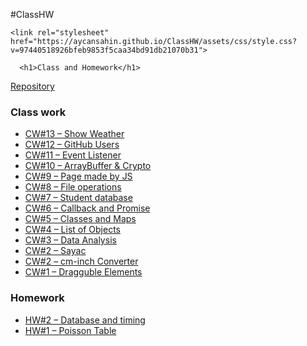 #ClassHW
<html lang="en-US">
  <head>
    <meta charset="UTF-8">
    <meta http-equiv="X-UA-Compatible" content="IE=edge">
    <meta name="viewport" content="width=device-width, initial-scale=1">

<!-- Begin Jekyll SEO tag v2.6.1 -->
<title>CWHW</title>
<meta name="generator" content="Jekyll v3.9.0" />
<meta property="og:title" content="ClassHW" />
<meta property="og:locale" content="en_US" />
<link rel="canonical" href="https://aycansahin.github.io/ClassHW/" />
<meta property="og:url" content="https://aycansahin.github.io/ClassHW/" />
<meta property="og:site_name" content="ClassHW" />
<script type="application/ld+json">
{"@type":"WebPage","headline":"","url":"https://aycansahin.github.io/ClassHW/","@context":"https://schema.org"}</script>
<!-- End Jekyll SEO tag -->

    <link rel="stylesheet" href="https://aycansahin.github.io/ClassHW/assets/css/style.css?v=97440518926bfeb9853f5caa34bd91db21070b31">
  </head>
  <body>
    <div class="container-lg px-3 my-5 markdown-body">
      
      <h1>Class and Homework</h1>
            
<p><a href="https://github.com/aycansahin/ClassHW">Repository</a>

<h3 id="class-work">Class work</h3>

<ul>
  <li><a href="https://aycansahin.github.io/ClassHW/CW13_Weather.html">CW#13 – Show Weather</a></li>
  <li><a href="https://aycansahin.github.io/ClassHW/CW12_GitHubUsers.html">CW#12 – GitHub Users</a></li>
  <li><a href="https://aycansahin.github.io/ClassHW/CW11_EventProgramming.html">CW#11 – Event Listener</a></li>
  <li><a href="https://aycansahin.github.io/ClassHW/CW10_SubtleCrypto">CW#10 – ArrayBuffer &amp; Crypto</a></li>
  <li><a href="https://aycansahin.github.io/ClassHW/Page_JavaScript.html">CW#9 – Page made by JS</a></li>
  <li><a href="https://aycansahin.github.io/ClassHW/CW8RemoteLocalFiles.html">CW#8 – File operations</a></li>
  <li><a href="https://aycansahin.github.io/ClassHW/CW7StudentDatabase.html">CW#7 – Student database</a></li>
  <li><a href="https://aycansahin.github.io/ClassHW/ClassWork6.html">CW#6 – Callback and Promise</a></li>
  <li><a href="https://aycansahin.github.io/ClassHW/CW5Inspector.html">CW#5 – Classes and Maps</a></li>
  <li><a href="https://aycansahin.github.io/ClassHW/CW4.html">CW#4 – List of Objects</a></li>
  <li><a href="https://aycansahin.github.io/ClassHW/chap4.html">CW#3 – Data Analysis</a></li>
  <li><a href="https://aycansahin.github.io/ClassHW/Counting.html">CW#2 – Sayac</a></li>
  <li><a href="https://aycansahin.github.io/ClassHW/cmInchConverter.html">CW#2 – cm-inch Converter</a></li>
  <li><a href="https://maeyler.github.io/JS/hard/Dragging.html">CW#1 – Dragguble Elements</a></li>
</ul>

<h3 id="homework">Homework</h3>

<ul>
  <li><a href="https://aycansahin.github.io/ClassHW/HW2_StudentCourseDataQuery">HW#2 – Database and timing</a></li>
  <li><a href="https://aycansahin.github.io/ClassHW/PoissonProbablities.html">HW#1 – Poisson Table</a></li>
</ul>
    
    
